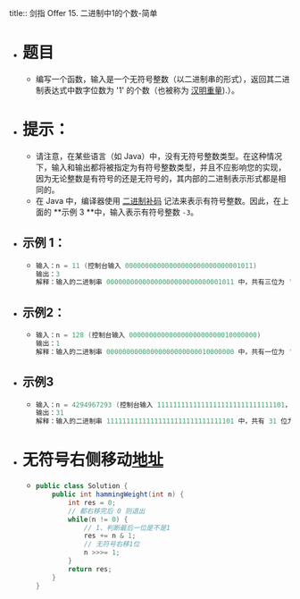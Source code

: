 title:: 剑指 Offer 15. 二进制中1的个数-简单

- # 题目
	- 编写一个函数，输入是一个无符号整数（以二进制串的形式），返回其二进制表达式中数字位数为 '1' 的个数（也被称为 [汉明重量](http://en.wikipedia.org/wiki/Hamming_weight)).）。
- # 提示：
	- 请注意，在某些语言（如 Java）中，没有无符号整数类型。在这种情况下，输入和输出都将被指定为有符号整数类型，并且不应影响您的实现，因为无论整数是有符号的还是无符号的，其内部的二进制表示形式都是相同的。
	- 在 Java 中，编译器使用 [二进制补码](https://baike.baidu.com/item/%E4%BA%8C%E8%BF%9B%E5%88%B6%E8%A1%A5%E7%A0%81/5295284) 记法来表示有符号整数。因此，在上面的 **示例 3 **中，输入表示有符号整数 `-3`。
- ## 示例 1：
	- ```java
	  输入：n = 11 (控制台输入 00000000000000000000000000001011)
	  输出：3
	  解释：输入的二进制串 00000000000000000000000000001011 中，共有三位为 '1'。
	  ```
- ## 示例2：
	- ```java
	  输入：n = 128 (控制台输入 00000000000000000000000010000000)
	  输出：1
	  解释：输入的二进制串 00000000000000000000000010000000 中，共有一位为 '1'。
	  ```
- ## 示例3
	- ```java
	  输入：n = 4294967293 (控制台输入 11111111111111111111111111111101，部分语言中 n = -3）
	  输出：31
	  解释：输入的二进制串 11111111111111111111111111111101 中，共有 31 位为 '1'。
	  ```
- # 无符号右侧移动[地址](https://leetcode.cn/problems/er-jin-zhi-zhong-1de-ge-shu-lcof/solutions/111237/mian-shi-ti-15-er-jin-zhi-zhong-1de-ge-shu-wei-yun/)
	- ```java
	  public class Solution {
	      public int hammingWeight(int n) {
	          int res = 0;
	          // 都右移完后 0 则退出
	          while(n != 0) {
	              // 1、判断最后一位是不是1
	              res += n & 1;
	              // 无符号右移1位
	              n >>>= 1;
	          }
	          return res;
	      }
	  }
	  ```
